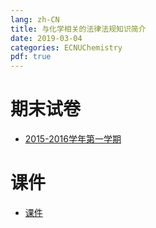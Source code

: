 ```yaml
---
lang: zh-CN
title: 与化学相关的法律法规知识简介
date: 2019-03-04
categories: ECNUChemistry
pdf: true
---
```

# 期末试卷
* [2015-2016学年第一学期](https://bf.njzjz.win/ecnuchemistry/与化学相关的法律法规知识简介/期末试卷-2015-2016学年第一学期.pdf)

# 课件
* [课件](https://bf.njzjz.win/ecnuchemistry/与化学相关的法律法规知识简介/课件-化学与法律2015-2016.ppt)